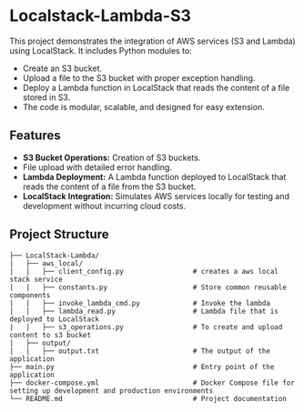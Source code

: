 # Localstack-Lambda-S3
This project demonstrates the integration of AWS services (S3 and Lambda) using LocalStack. It includes Python modules to:

- Create an S3 bucket.
- Upload a file to the S3 bucket with proper exception handling.
- Deploy a Lambda function in LocalStack that reads the content of a file stored in S3.
- The code is modular, scalable, and designed for easy extension.

## Features
- **S3 Bucket Operations:**
        Creation of S3 buckets.
- File upload with detailed error handling.
- **Lambda Deployment:**
        A Lambda function deployed to LocalStack that reads the content of a file from the S3 bucket.
- **LocalStack Integration:**
        Simulates AWS services locally for testing and development without incurring cloud costs.

## Project Structure
```plaintext
├── LocalStack-Lambda/
|   ├── aws_local/
|   |   ├── client_config.py                 # creates a aws local stack service
|   |   ├── constants.py                     # Store common reusable components 
|   |   ├── invoke_lambda_cmd.py             # Invoke the lambda 
|   |   ├── lambda_read.py                   # Lambda file that is deployed to LocalStack
|   |   ├── s3_operations.py                 # To create and upload content to s3 bucket
|   ├── output/
|   |   ├── output.txt                       # The output of the application
├── main.py                                  # Entry point of the application
├── docker-compose.yml                       # Docker Compose file for setting up development and production environments
└── README.md                                # Project documentation
```
